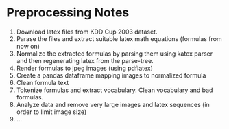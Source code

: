 # Preprocessing Notes
1. Download latex files from KDD Cup 2003 dataset.
2. Parase the files and extract suitable latex math equations (formulas from now on)
3. Normalize the extracted formulas by parsing them using katex parser and then regenerating latex from the parse-tree.
4. Render formulas to jpeg images (using pdflatex)
5. Create a pandas dataframe mapping images to normalized formula
6. Clean formula text
7. Tokenize formulas and extract vocabulary. Clean vocabulary and bad formulas.
8. Analyze data and remove very large images and latex sequences (in order to limit image size)
9. ...

